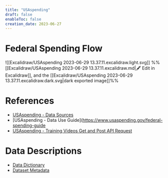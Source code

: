 ```yaml
---
title: "USAspending"
draft: false
enableToc: false
creation_date: 2023-06-27
---
```


# Federal Spending Flow
![[Excalidraw/USAspending 2023-06-29 13.37.11.excalidraw.light.svg]]
%%[[Excalidraw/USAspending 2023-06-29 13.37.11.excalidraw.md|🖋 Edit in Excalidraw]], and the [[Excalidraw/USAspending 2023-06-29 13.37.11.excalidraw.dark.svg|dark exported image]]%%

# References
- [USAspending - Data Sources](https://www.usaspending.gov/data-sources)
- [USAspending - Data Use Guide](https://www.usaspending.gov/federal-spending-guide
- [USAspending - Training Videos Get and Post API Request](https://www.usaspending.gov/training-videos)

# Data Descriptions
- [Data Dictionary](https://www.usaspending.gov/data-dictionary)
- [Dataset Metadata](https://www.usaspending.gov/download_center/dataset_metadata)